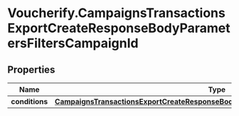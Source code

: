 # Voucherify.CampaignsTransactionsExportCreateResponseBodyParametersFiltersCampaignId

## Properties

Name | Type | Description | Notes
------------ | ------------- | ------------- | -------------
**conditions** | [**CampaignsTransactionsExportCreateResponseBodyParametersFiltersCampaignIdConditions**](CampaignsTransactionsExportCreateResponseBodyParametersFiltersCampaignIdConditions.md) |  | [optional] 


